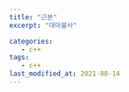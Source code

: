 ```yaml
---
title: "근본"
excerpt: "대마불사"

categories:
   - c++
tags:
   - c++
last_modified_at: 2021-08-14
---
```

